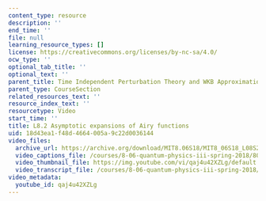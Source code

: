 ```yaml
---
content_type: resource
description: ''
end_time: ''
file: null
learning_resource_types: []
license: https://creativecommons.org/licenses/by-nc-sa/4.0/
ocw_type: ''
optional_tab_title: ''
optional_text: ''
parent_title: Time Independent Perturbation Theory and WKB Approximation
parent_type: CourseSection
related_resources_text: ''
resource_index_text: ''
resourcetype: Video
start_time: ''
title: L8.2 Asymptotic expansions of Airy functions
uid: 18d43ea1-f48d-4664-005a-9c22d0036144
video_files:
  archive_url: https://archive.org/download/MIT8.06S18/MIT8_06S18_L08S2_300k.mp4
  video_captions_file: /courses/8-06-quantum-physics-iii-spring-2018/80025c91288a529ea585559a99ce51d1_qaj4u42XZLg.vtt
  video_thumbnail_file: https://img.youtube.com/vi/qaj4u42XZLg/default.jpg
  video_transcript_file: /courses/8-06-quantum-physics-iii-spring-2018/b9ed3c2166557b25bdf0ba9824eb847a_qaj4u42XZLg.pdf
video_metadata:
  youtube_id: qaj4u42XZLg
---
```

